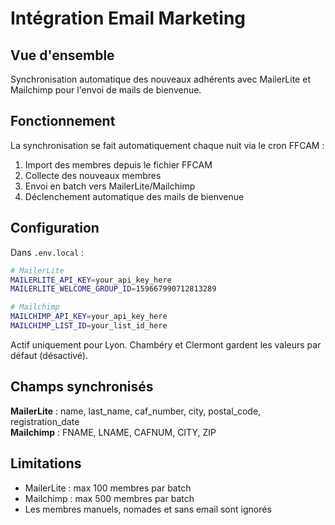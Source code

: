 # Intégration Email Marketing

## Vue d'ensemble

Synchronisation automatique des nouveaux adhérents avec MailerLite et Mailchimp pour l'envoi de mails de bienvenue.

## Fonctionnement

La synchronisation se fait automatiquement chaque nuit via le cron FFCAM :
1. Import des membres depuis le fichier FFCAM
2. Collecte des nouveaux membres
3. Envoi en batch vers MailerLite/Mailchimp
4. Déclenchement automatique des mails de bienvenue

## Configuration

Dans `.env.local` :

```bash
# MailerLite
MAILERLITE_API_KEY=your_api_key_here
MAILERLITE_WELCOME_GROUP_ID=159667990712813289

# Mailchimp  
MAILCHIMP_API_KEY=your_api_key_here
MAILCHIMP_LIST_ID=your_list_id_here
```

Actif uniquement pour Lyon. Chambéry et Clermont gardent les valeurs par défaut (désactivé).

## Champs synchronisés

**MailerLite** : name, last_name, caf_number, city, postal_code, registration_date  
**Mailchimp** : FNAME, LNAME, CAFNUM, CITY, ZIP

## Limitations

- MailerLite : max 100 membres par batch
- Mailchimp : max 500 membres par batch  
- Les membres manuels, nomades et sans email sont ignorés